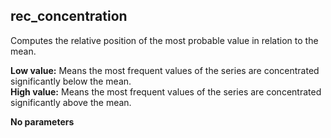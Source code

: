 ## rec_concentration

Computes the relative position of the most probable value in relation to the mean.

**Low value:** Means the most frequent values of the series are concentrated significantly below the mean.  
**High value:** Means the most frequent values of the series are concentrated significantly above the mean.


**No parameters**


